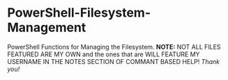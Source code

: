 # PowerShell-Filesystem-Management
PowerShell Functions for Managing the Filesystem.
**NOTE:** NOT ALL FILES FEATURED ARE MY OWN and the ones that are WILL FEATURE MY USERNAME IN THE NOTES SECTION OF COMMANT BASED HELP! *Thank you!*
